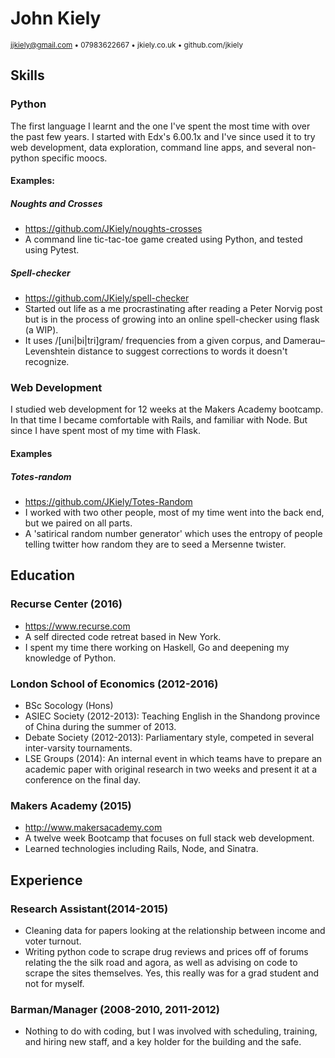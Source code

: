 John Kiely
==========

<sub>jjkiely@gmail.com • 07983622667 • jkiely.co.uk • github.com/jkiely
</sub>

Skills
------

### Python

The first language I learnt and the one I've spent the most time with
over the past few years. I started with Edx's 6.00.1x and I've since
used it to try web development, data exploration, command line apps, and
several non-python specific moocs.

#### Examples:

##### Noughts and Crosses

-   https://github.com/JKiely/noughts-crosses
-   A command line tic-tac-toe game created using Python, and tested
    using Pytest.

##### Spell-checker

-   https://github.com/JKiely/spell-checker
-   Started out life as a me procrastinating after reading a Peter
    Norvig post but is in the process of growing into an online
    spell-checker using flask (a WIP).
-   It uses /\[uni|bi|tri\]gram/ frequencies from a given corpus, and
    Damerau–Levenshtein distance to suggest corrections to words it
    doesn't recognize.

### Web Development

I studied web development for 12 weeks at the Makers Academy bootcamp.
In that time I became comfortable with Rails, and familiar with Node.
But since I have spent most of my time with Flask.

#### Examples

##### Totes-random

-   https://github.com/JKiely/Totes-Random
-   I worked with two other people, most of my time went into the back
    end, but we paired on all parts.
-   A 'satirical random number generator' which uses the entropy of
    people telling twitter how random they are to seed a
    Mersenne twister.

Education
---------

### Recurse Center (2016)

-   https://www.recurse.com
-   A self directed code retreat based in New York.
-   I spent my time there working on Haskell, Go and deepening my
    knowledge of Python.

### London School of Economics (2012-2016)

-   BSc Socology (Hons)
-   ASIEC Society (2012-2013): Teaching English in the Shandong province
    of China during the summer of 2013.
-   Debate Society (2012-2013): Parliamentary style, competed in several
    inter-varsity tournaments.
-   LSE Groups (2014): An internal event in which teams have to prepare
    an academic paper with original research in two weeks and present it
    at a conference on the final day.

### Makers Academy (2015)

-   http://www.makersacademy.com
-   A twelve week Bootcamp that focuses on full stack web development.
-   Learned technologies including Rails, Node, and Sinatra.

Experience
----------

### Research Assistant(2014-2015)

-   Cleaning data for papers looking at the relationship between income
    and voter turnout.
-   Writing python code to scrape drug reviews and prices off of forums
    relating the the silk road and agora, as well as advising on code to
    scrape the sites themselves. Yes, this really was for a grad student
    and not for myself.

### Barman/Manager (2008-2010, 2011-2012)

-   Nothing to do with coding, but I was involved with scheduling,
    training, and hiring new staff, and a key holder for the building
    and the safe.
